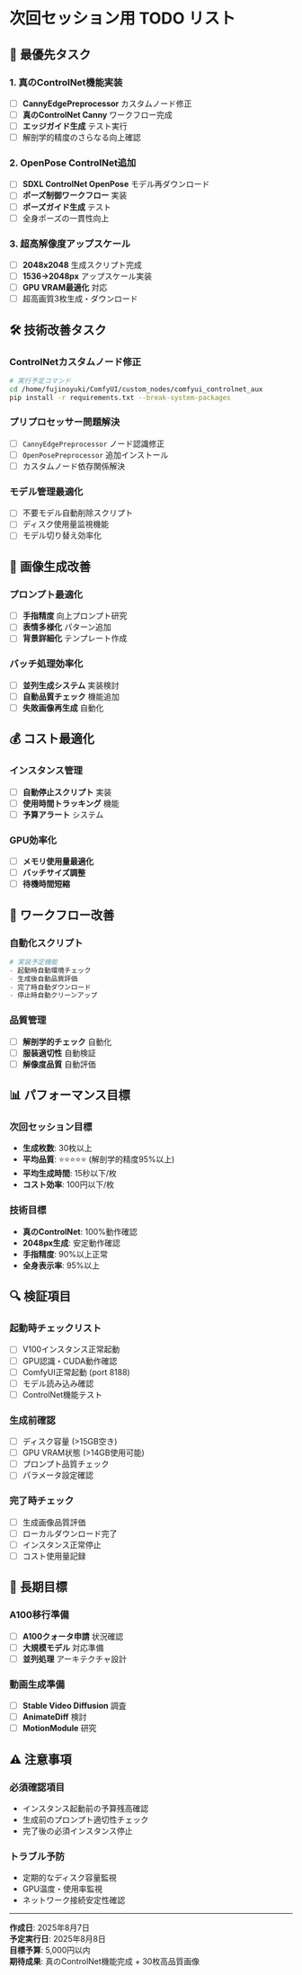 # 次回セッション用 TODO リスト

## 🎯 最優先タスク

### 1. 真のControlNet機能実装
- [ ] **CannyEdgePreprocessor** カスタムノード修正
- [ ] **真のControlNet Canny** ワークフロー完成
- [ ] **エッジガイド生成** テスト実行
- [ ] 解剖学的精度のさらなる向上確認

### 2. OpenPose ControlNet追加
- [ ] **SDXL ControlNet OpenPose** モデル再ダウンロード
- [ ] **ポーズ制御ワークフロー** 実装
- [ ] **ポーズガイド生成** テスト
- [ ] 全身ポーズの一貫性向上

### 3. 超高解像度アップスケール
- [ ] **2048x2048** 生成スクリプト完成
- [ ] **1536→2048px** アップスケール実装
- [ ] **GPU VRAM最適化** 対応
- [ ] 超高画質3枚生成・ダウンロード

## 🛠️ 技術改善タスク

### ControlNetカスタムノード修正
```bash
# 実行予定コマンド
cd /home/fujinoyuki/ComfyUI/custom_nodes/comfyui_controlnet_aux
pip install -r requirements.txt --break-system-packages
```

### プリプロセッサー問題解決
- [ ] `CannyEdgePreprocessor` ノード認識修正
- [ ] `OpenPosePreprocessor` 追加インストール
- [ ] カスタムノード依存関係解決

### モデル管理最適化
- [ ] 不要モデル自動削除スクリプト
- [ ] ディスク使用量监視機能
- [ ] モデル切り替え効率化

## 🎨 画像生成改善

### プロンプト最適化
- [ ] **手指精度** 向上プロンプト研究
- [ ] **表情多様化** パターン追加
- [ ] **背景詳細化** テンプレート作成

### バッチ処理効率化
- [ ] **並列生成システム** 実装検討
- [ ] **自動品質チェック** 機能追加
- [ ] **失敗画像再生成** 自動化

## 💰 コスト最適化

### インスタンス管理
- [ ] **自動停止スクリプト** 実装
- [ ] **使用時間トラッキング** 機能
- [ ] **予算アラート** システム

### GPU効率化
- [ ] **メモリ使用量最適化**
- [ ] **バッチサイズ調整**
- [ ] **待機時間短縮**

## 🔄 ワークフロー改善

### 自動化スクリプト
```python
# 実装予定機能
- 起動時自動環境チェック
- 生成後自動品質評価
- 完了時自動ダウンロード
- 停止時自動クリーンアップ
```

### 品質管理
- [ ] **解剖学的チェック** 自動化
- [ ] **服装適切性** 自動検証
- [ ] **解像度品質** 自動評価

## 📊 パフォーマンス目標

### 次回セッション目標
- **生成枚数**: 30枚以上
- **平均品質**: ⭐⭐⭐⭐⭐ (解剖学的精度95%以上)
- **平均生成時間**: 15秒以下/枚
- **コスト効率**: 100円以下/枚

### 技術目標
- **真のControlNet**: 100%動作確認
- **2048px生成**: 安定動作確認
- **手指精度**: 90%以上正常
- **全身表示率**: 95%以上

## 🔍 検証項目

### 起動時チェックリスト
- [ ] V100インスタンス正常起動
- [ ] GPU認識・CUDA動作確認
- [ ] ComfyUI正常起動 (port 8188)
- [ ] モデル読み込み確認
- [ ] ControlNet機能テスト

### 生成前確認
- [ ] ディスク容量 (>15GB空き)
- [ ] GPU VRAM状態 (>14GB使用可能)
- [ ] プロンプト品質チェック
- [ ] パラメータ設定確認

### 完了時チェック
- [ ] 生成画像品質評価
- [ ] ローカルダウンロード完了
- [ ] インスタンス正常停止
- [ ] コスト使用量記録

## 🎯 長期目標

### A100移行準備
- [ ] **A100クォータ申請** 状況確認
- [ ] **大規模モデル** 対応準備
- [ ] **並列処理** アーキテクチャ設計

### 動画生成準備
- [ ] **Stable Video Diffusion** 調査
- [ ] **AnimateDiff** 検討
- [ ] **MotionModule** 研究

## ⚠️ 注意事項

### 必須確認項目
- インスタンス起動前の予算残高確認
- 生成前のプロンプト適切性チェック
- 完了後の必須インスタンス停止

### トラブル予防
- 定期的なディスク容量監視
- GPU温度・使用率監視
- ネットワーク接続安定性確認

---

**作成日**: 2025年8月7日  
**予定実行日**: 2025年8月8日  
**目標予算**: 5,000円以内  
**期待成果**: 真のControlNet機能完成 + 30枚高品質画像